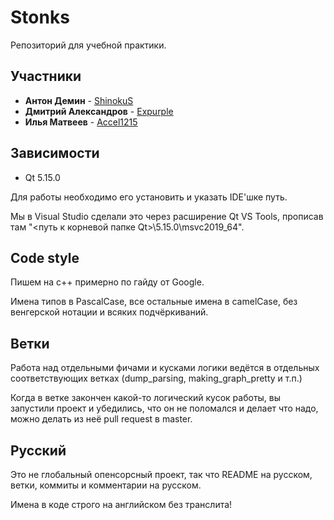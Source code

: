 # Stonks

Репозиторий для учебной практики.

## Участники

* **Антон Демин** - [ShinokuS](https://github.com/ShinokuS)
* **Дмитрий Александров** - [Expurple](https://github.com/Expurple)
* **Илья Матвеев** - [Accel1215](https://github.com/Accel1215)

## Зависимости

* Qt 5.15.0

Для работы необходимо его установить и указать IDE'шке путь.

Мы в Visual Studio сделали это через расширение Qt VS Tools, прописав там "<путь к корневой папке Qt>\5.15.0\msvc2019_64".

## Code style

Пишем на c++ примерно по гайду от Google.

Имена типов в PascalCase, все остальные имена в camelCase, без венгерской нотации и всяких подчёркиваний.

## Ветки

Работа над отдельными фичами и кусками логики ведётся в отдельных соответствующих ветках (dump_parsing, making_graph_pretty и т.п.)

Когда в ветке закончен какой-то логический кусок работы, вы запустили проект и убедились, что он не поломался и делает что надо, можно делать из неё pull request в master.

## Русский

Это не глобальный опенсорсный проект, так что README на русском, ветки, коммиты и комментарии на русском.

Имена в коде строго на английском без транслита!
